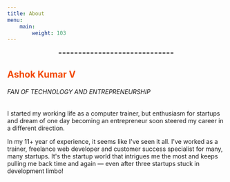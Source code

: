 ```yaml
---
title: About
menu:
    main:
        weight: 103
---
```

<center>=============================</center>

<h2 style="color: #F24800; text-align=center;">Ashok Kumar V</h2>

<h6 style="color: #444444 text-align:center">FAN OF TECHNOLOGY AND ENTREPRENEURSHIP</h6>

<p style="color: #444 text-align:center">I started my working life as a computer trainer, but enthusiasm for startups and dream of one day becoming an entrepreneur soon steered my career in a different direction.</p>

<p style="color: #444 text-align:center">In my 11+ year of experience, it seems like I've seen it all. I've worked as a trainer, freelance web developer and customer success specialist for many, many startups. It's the startup world that intrigues me the most and keeps pulling me back time and again — even after three startups stuck in development limbo!</p>

